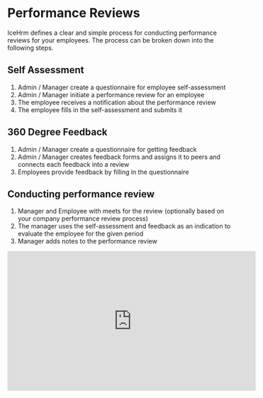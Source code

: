 # Performance Reviews
IceHrm defines a clear and simple process for conducting performance reviews for your employees. The process can be broken down into the following steps.

## Self Assessment
1. Admin / Manager create a questionnaire for employee self-assessment
2. Admin / Manager initiate a performance review for an employee
3. The employee receives a notification about the performance review
4. The employee fills in the self-assessment and submits it

## 360 Degree Feedback
1. Admin / Manager create a questionnaire for getting feedback
2. Admin / Manager creates feedback forms and assigns it to peers and connects each feedback into a review
3. Employees provide feedback by filling in the questionnaire

## Conducting performance review
1. Manager and Employee with meets for the review (optionally based on your company performance review process)
2. The manager uses the self-assessment and feedback as an indication to evaluate the employee for the given period
3. Manager adds notes to the performance review


<iframe width="560" height="315" src="https://www.youtube.com/embed/3iBxbXOrBus" frameborder="0" allow="autoplay; encrypted-media" allowfullscreen></iframe>